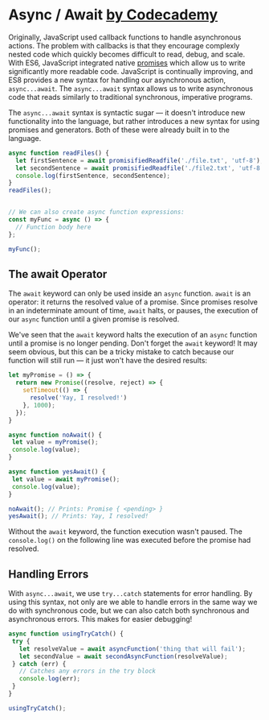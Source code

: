 # Async / Await [by Codecademy](https://www.codecademy.com/learn/introduction-to-javascript)

Originally, JavaScript used callback functions to handle asynchronous actions. The problem with callbacks is that they encourage complexly nested code which quickly becomes difficult to read, debug, and scale. With ES6, JavaScript integrated native [promises](https://developer.mozilla.org/en-US/docs/Web/JavaScript/Reference/Global_Objects/Promise) which allow us to write significantly more readable code. JavaScript is continually improving, and ES8 provides a new syntax for handling our asynchronous action, `async...await`. The `async...await` syntax allows us to write asynchronous code that reads similarly to traditional synchronous, imperative programs.  

The `async...await` syntax is syntactic sugar — it doesn't introduce new functionality into the language, but rather introduces a new syntax for using promises and generators. Both of these were already built in to the language.  

```js
async function readFiles() {
  let firstSentence = await promisifiedReadfile('./file.txt', 'utf-8');
  let secondSentence = await promisifiedReadfile('./file2.txt', 'utf-8');
  console.log(firstSentence, secondSentence);
}
readFiles();


// We can also create async function expressions:
const myFunc = async () => {
  // Function body here
};

myFunc();
```

## The await Operator

The `await` keyword can only be used inside an `async` function. `await` is an operator: it returns the resolved value of a promise. Since promises resolve in an indeterminate amount of time, `await` halts, or pauses, the execution of our `async` function until a given promise is resolved.

We've seen that the `await` keyword halts the execution of an `async` function until a promise is no longer pending. Don't forget the `await` keyword! It may seem obvious, but this can be a tricky mistake to catch because our function will still run — it just won't have the desired results: 

```js
let myPromise = () => {
  return new Promise((resolve, reject) => {
    setTimeout(() => {
      resolve('Yay, I resolved!')
    }, 1000);
  });
}

async function noAwait() {
 let value = myPromise();
 console.log(value);
}

async function yesAwait() {
 let value = await myPromise();
 console.log(value);
}

noAwait(); // Prints: Promise { <pending> }
yesAwait(); // Prints: Yay, I resolved!
```

Without the `await` keyword, the function execution wasn't paused. The `console.log()` on the following line was executed before the promise had resolved.  

## Handling Errors

With `async...await`, we use `try...catch` statements for error handling. By using this syntax, not only are we able to handle errors in the same way we do with synchronous code, but we can also catch both synchronous and asynchronous errors. This makes for easier debugging!

```js
async function usingTryCatch() {
 try {
   let resolveValue = await asyncFunction('thing that will fail');
   let secondValue = await secondAsyncFunction(resolveValue);
 } catch (err) {
   // Catches any errors in the try block
   console.log(err);
 }
}

usingTryCatch();
```